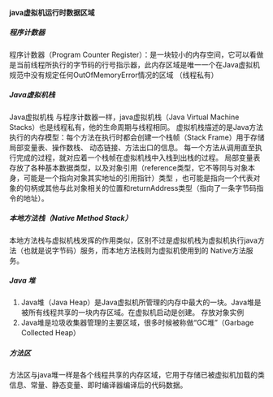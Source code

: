 #### java虚拟机运行时数据区域

##### 程序计数器
 程序计数器（Program Counter Register）：是一块较小的内存空间，它可以看做是当前线程所执行的字节码的行号指示器，此内存区域是唯一一个在Java虚拟机
规范中没有规定任何OutOfMemoryError情况的区域 （线程私有）
##### Java虚拟机栈
 Java虚拟机栈 与程序计数器一样，java虚拟机栈（Java Virtual Machine Stacks）也是线程私有，他的生命周期与线程相同。
虚拟机栈描述的是Java方法执行的内存模型：每个方法在执行时都会创建一个栈帧（Stack Frame）用于存储局部变量表、操作数栈、
动态链接、方法出口的信息。
每一个方法从调用直至执行完成的过程，就对应着一个栈帧在虚拟机栈中入栈到出栈的过程。
局部变量表 存放了各种基本数据类型，以及对象引用（reference类型，它不等同与对象本身，可能是一个指向对象其实地址的引用指针）类型
，也可能是指向一个代表对象的句柄或其他与此对象相关的位置和returnAddress类型（指向了一条字节码指令的地址）。
##### 本地方法栈（Native Method Stack）
本地方法栈与虚拟机栈发挥的作用类似，区别不过是虚拟机栈为虚拟机执行java方法（也就是说字节码）服务，而本地方法栈则为虚拟机使用到的
Native方法服务。
##### Java 堆
1. Java堆（Java Heap）是Java虚拟机所管理的内存中最大的一块。Java堆是被所有线程共享的一块内存区域。在虚拟机启动是创建。
存放对象实例
2. Java堆是垃圾收集器管理的主要区域，很多时候被称做“GC堆”（Garbage Collected Heap）

##### 方法区
方法区与java堆一样是各个线程共享的内存区域，它用于存储已被虚拟机加载的类信息、常量、静态变量、即时编译器编译后的代码数据。

